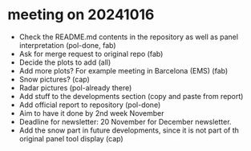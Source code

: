 # meeting on 20241016
- Check the README.md contents in the repository as well as panel interpretation (pol-done, fab)
- Ask for merge request to original repo (fab)
- Decide the plots to add (all)
- Add more plots? For example meeting in Barcelona (EMS) (fab)
- Snow pictures? (cap)
- Radar pictures (pol-already there)
- Add stuff to the developments section  (copy and paste from report)
- Add official report to repository (pol-done)
- Aim to have it done by 2nd week November
- Deadline for newsletter: 20 November for December newsletter.
- Add the snow part in future developments, since it is not part
  of th original panel tool display (cap)

